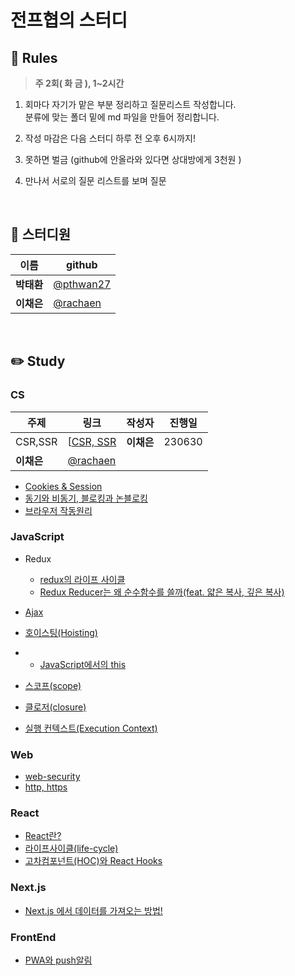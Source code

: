 # 전프협의 스터디

## 🎲 Rules 

> **주 2회( 화 금 ), 1~2시간**

1. 회마다 자기가 맡은 부분 정리하고 질문리스트 작성합니다.<br/>
   분류에 맞는 폴더 밑에 md 파일을 만들어 정리합니다.
2. 작성 마감은 다음 스터디 하루 전 오후 6시까지!
3. 못하면 벌금 (github에 안올라와 있다면 상대방에게 3천원 )

4. 만나서 서로의 질문 리스트를 보며 질문

<br/>

## 👥 스터디원
| 이름 | github |
| --- | --- |
| **박태환** | [@pthwan27](https://github.com/pthwan27) |
| **이채은** | [@rachaen](https://github.com/rachaen) |

<br/>

## ✏️ Study

### CS
| 주제 | 링크 | 작성자 | 진행일 |
| --- | --- | --- | --- |
| CSR,SSR | [[CSR, SSR](https://github.com/pthwan27/frontend_Study/blob/main/Notes/CS/CSR-SSR.md) | **이채은** | 230630 |
| **이채은** | [@rachaen](https://github.com/rachaen) |


- [Cookies & Session](https://github.com/pthwan27/frontend_Study/blob/main/Notes/CS/Cookie%26Session.md)
- [동기와 비동기, 블로킹과 논블로킹](https://github.com/pthwan27/frontend_Study/blob/main/Notes/CS/%EB%8F%99%EA%B8%B0%EC%99%80%20%EB%B9%84%EB%8F%99%EA%B8%B0%20%26%20%EB%B8%94%EB%A1%9C%ED%82%B9%EA%B3%BC%20%EB%85%BC%EB%B8%94%EB%A1%9C%ED%82%B9.md)
- [브라우저 작동원리](https://github.com/pthwan27/frontend_Study/blob/main/Notes/CS/%EB%B8%8C%EB%9D%BC%EC%9A%B0%EC%A0%80%EC%9D%98%20%EC%9E%91%EB%8F%99%EC%9B%90%EB%A6%AC.md)
### JavaScript
- Redux
  - [redux의 라이프 사이클](https://github.com/pthwan27/frontend_Study/blob/main/Notes/JavaScript/Redux/Redux%EC%9D%98%20%EB%9D%BC%EC%9D%B4%ED%94%84%EC%82%AC%EC%9D%B4%ED%81%B4.md)
  - [Redux Reducer는 왜 순수함수를 쓸까(feat. 얇은 복사, 깊은 복사)](https://github.com/pthwan27/frontend_Study/blob/main/Notes/JavaScript/Redux/Redux%20Reducer%EB%8A%94%20%EC%99%9C%20%EC%88%9C%EC%88%98%ED%95%A8%EC%88%98%EB%A5%BC%20%EC%93%B8%EA%B9%8C(feat.%20%EC%96%87%EC%9D%80%20%EB%B3%B5%EC%82%AC%2C%20%EA%B9%8A%EC%9D%80%20%EB%B3%B5%EC%82%AC).md)
 
- [Ajax](https://github.com/pthwan27/frontend_Study/blob/main/Notes/JavaScript/Ajax.md)
- [호이스팅(Hoisting)](https://github.com/pthwan27/frontend_Study/blob/main/Notes/JavaScript/Hoisting.md)
- - [JavaScript에서의 this](https://github.com/pthwan27/frontend_Study/blob/main/Notes/JavaScript/JavaScript%EC%97%90%EC%84%9C%EC%9D%98%20this.md)
- [스코프(scope)](https://github.com/pthwan27/frontend_Study/blob/main/Notes/JavaScript/Scope.md)
- [클로저(closure)](https://github.com/pthwan27/frontend_Study/blob/main/Notes/JavaScript/closure.md)
- [실행 컨텍스트(Execution Context)](https://github.com/pthwan27/frontend_Study/blob/main/Notes/JavaScript/execution-context.md)

### Web
- [web-security](https://github.com/pthwan27/frontend_Study/blob/main/Notes/web/web-security.md)
- [http, https](https://github.com/pthwan27/frontend_Study/blob/main/Notes/web/HTTP%2C%20HTTPS.md)

### React
- [React란?](https://github.com/pthwan27/frontend_Study/blob/main/Notes/React/React%EB%9E%80.md)
- [라이프사이클(life-cycle)](https://github.com/pthwan27/frontend_Study/blob/main/Notes/React/life-cycle.md)
- [고차컴포넌트(HOC)와 React Hooks](https://github.com/pthwan27/frontend_Study/blob/main/Notes/React/%EA%B3%A0%EC%B0%A8%EC%BB%B4%ED%8F%AC%EB%84%8C%ED%8A%B8(HOC)%EC%99%80%20React%20Hooks.md)


### Next.js
- [Next.js 에서 데이터를 가져오는 방법!](https://github.com/pthwan27/frontend_Study/blob/main/Notes/Next.js/Next%20js%20%EC%97%90%EC%84%9C%20%EB%8D%B0%EC%9D%B4%ED%84%B0%EB%A5%BC%20%EA%B0%80%EC%A0%B8%EC%98%A4%EB%8A%94%20%EB%B0%A9%EB%B2%95!.md)

### FrontEnd 
- [PWA와 push알림](https://github.com/pthwan27/frontend_Study/blob/main/Notes/Frontend/PWA%EC%99%80%20Push%20%EC%95%8C%EB%A6%BC.md)
